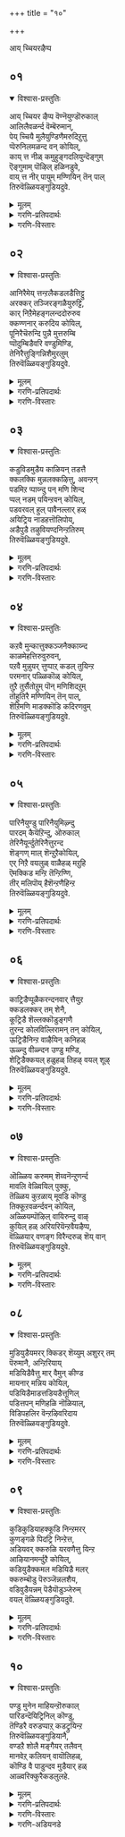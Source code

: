 +++
title = "१०"

+++

आय् च्चियरऴैप्प

## ०१
<details open><summary>विश्वास-प्रस्तुतिः</summary>

आय् च्चियर ऴैप्प वॆण्नॆयुण्डॊरुकाल्  
आलिलैवळर्न्द वॆम्बॆरुमान्,  
पेय् च्चियै मुलैयुण्डिणैमरुदिऱुत्तु  
प्पॆरुनिलमळन्द वन् कोयिल्,  
काय् त्त नीळ् कमुहुङ्गदलियुन्दॆङ्गुम्  
ऎङ्गुमाम् पॊऴिल् हळिनडुवे,  
वाय् त्त नीर् पायुम् मण्णियिन् तॆन् पाल्  
तिरुवॆळ्ळियङ्गुडियदुवे.
</details>

<details><summary>मूलम्</summary>

आय् च्चियर ऴैप्प वॆण्नॆयुण्डॊरुकाल्  
आलिलैवळर्न्द वॆम्बॆरुमान्,  
पेय् च्चियै मुलैयुण्डिणैमरुदिऱुत्तु  
प्पॆरुनिलमळन्द वन् कोयिल्,  
काय् त्त नीळ् कमुहुङ्गदलियुन्दॆङ्गुम्  
ऎङ्गुमाम् पॊऴिल् हळिनडुवे,  
वाय् त्त नीर् पायुम् मण्णियिन् तॆन् पाल्  
तिरुवॆळ्ळियङ्गुडियदुवे.
</details>

<details><summary>गरणि-प्रतिपदार्थः</summary>

आय् च्चियर् = गॊल्लतियरु, अऴैप्प = मॊरॆयिडुवन्तॆ, वॆण्णॆय् उण्डु = बॆण्णॆयन्नु तिन्दवनू, ऒरु काल् = ऒन्दु समयदल्लि, आल् इलै = आलद ऎलॆयमेलॆ, वळर्न्द = पवडिसि \(निद्रिसि\)द, ऎम्बॆरुमान् = सर्वेश्वरनू, पेय् च्चियै मुलै उण्डु = राक्षसिय मॊलॆयन्नुण्डवनू, इणैमरुदु = जोडि मत्तीमरगळन्नु, इऱुत्तु = मुरिदवनू,पॆरुनिलम् = विशालवाद भूमियन्नु, अळन्दवन् = अळॆदवनू \(आद भगवन्तन\), कोयिल् = इरुव पवित्रस्थळवॆन्दरॆ, काय् त्त = कायिबिट्टिरुव, नील् = ऎत्तरवागि बॆळॆदिरुव, कमुहुम् = अडकॆ मरगळु, कदलियुन् = बाळॆय मरगळु, तॆङ्गुम् = तॆङ्गिन मरगळु, ऎङ्गुम् = ऎल्लॆल्लियू \(ऎल्ल कडॆयू\), आम् = समृद्धियागिरुव, पॊऴिळ् हळिन् = तोपुगळ, नडुवे = नडुवल्लि, वाय् त्त = बेकागुवष्टु, नीर् पायुम् = नीरन्नु हरिसुव, मण्णियिन् = मण्णिनदिय, तॆन् पाल्= दक्षिणद दडदल्लि, तिरुवॆळ्ळियङ्गुडि अदुवे = \(अक्को\) अदे, तिरुवॆळ्ळियङ्गुडि क्षेत्र. 
</details>

<details><summary>गरणि-विस्तारः</summary>

गॊल्लतियरु मॊरॆयिडुवन्तॆ बॆण्णॆयन्नुण्डवनू, ऒन्दु समयदल्लि आलद ऎलॆय मेलॆ पवडिसिद स्वामियू, राक्षसिय मॊलॆयन्नुण्डवनू, जोडि मत्तीमरगळन्नु मुरिदवनू विशालवाद भूमियन्नळॆदवनू आद सर्वेश्वरनु नॆलसिरुव पवित्रस्थळवॆन्दरॆ, कायिबिट्टिरुव ऎत्तरवाद अडकॆय मरगळू बाळॆयमरगळु तॆङ्गिनमरगळू ऎल्ल कडॆयू समृद्धियागिरुव तोपुगळ नडुवॆ बेकागुवष्टु नीरन्नु हरिसुव मण्णिनदिय दक्षिणद दडदल्लि अक्कॊ अदे तिरुवॆळ्ळियङ्गुडि क्षेत्र.

नानाकालगळल्लि नानासाहसगळन्नु नडॆसिदवनू, नानारीतियल्लि कीर्तियन्नु गळिसिदवनू आद भगवन्तनु भूलोकदल्लि नाना दिव्यक्षेत्रगळल्लि नॆलसिद्दानॆ. अवुगळल्लि तिरुवॆळ्ळियङ्गुडि ऎम्बुदॊन्दु पवित्रक्षेत्र. ई क्षेत्रद बगॆगॆ आळ्वाररु ई तिरुमॊऴियल्लि परिचयमाडिकॊडुत्तारॆ. 

तिरुवॆळ्ळियङ्गुडि क्षेत्रवु ’मण्णि’नदिय दक्षिण्द दडदल्लिदॆ. अदर दडगळल्लि ऎल्लि नोडिदरू बाळॆय तोटगळु, अडकॆय तोटगळु, तॆङ्गिन तोटगळु. नदियु अवुगळिगॆल्ल बेकादष्टु नीरन्नु ऒदगिसुत्तदॆ. अदरिन्द, मरगळॆल्लवू दट्टवागि ऎत्तरवागि बॆळॆदिवॆ. अवुगळल्लि कायिगळु पुष्कळवागि गॊनॆगळल्लि तुम्बिकॊण्डिवॆ. तम्पाद आ प्रदेशदल्लि तोटगळ नडुवॆ सर्वेश्वरन देवालयविदॆ. 

आ स्वामिय वैशिष्ट्यवेनु? 

हिन्दॆ, ऒन्दु समयदल्लि, स्वामियु श्रीकृष्णनागि अवतरिसि नन्दगोकुलदल्लि बॆळॆयुत्तिद्दाग, अल्लिय गॊल्लतियरॆल्लरू श्रीकृष्णन तायियाद यशोदादेवियल्लि मॊरॆयिडुवन्तॆ हालु, मॊसरु, बॆण्णॆ मुन्ताद अवरु कूडिट्ट वस्तुगळन्नॆल्ला उण्डु अरगिसिकॊण्ड अद्भुतकारि. कृष्णनु ऎळॆय कन्दनागिरुवाग, कंसनिन्द प्रेरितळागि, तायिय यशोदॆय रूपवन्नु अळवडिसिकॊण्डु बन्दु पूतनियॆम्ब राक्षसियल्लि विषद हालन्नु कुडिदु, आ मूलक अवळ प्राणवन्ने हीरिकॊण्ड अद्भुतकारि. मत्तॆ कृष्णनु अम्बॆगालिक्कुव मगुवागि, तानु माडिद चेष्टॆगळिगॆ शिक्षॆयॆम्बन्तॆ, तायियिन्द ऒरळुकल्लिगॆ कट्टिसिकॊण्डु अदन्नू तन्न हिन्दॆ ऎळॆदुकॊण्डु होगुत्ता, पुष्टवागि बॆळॆदुनिन्तिद्दु जोडि मत्ती मरगळ नडुवॆ नुसुळि, तन्नहिन्दॆ बन्दिद्द ऒरळन्नू तन्न कडॆगॆ ऎळॆदुकॊळ्ळुव नॆपदल्लि आ जोडिमरगळन्ने मुरिदुहाकिद अद्भुतकारि\! 

मत्तॊन्दु समयदल्लि, स्वामियु वामनवटुवागि बलिचक्रवर्तिय यागशालॆगॆ बन्दु, मूरडि नॆलवन्नु याचिसि, पडॆदुकॊण्ड बळिक त्रिविक्रमनागि बॆळॆदु, विशालवाद भूमण्डलवन्नु तन्न ऒन्दे हॆज्जॆयिन्द अळॆदुकॊण्ड अद्भुतकारि\! 

मत्तॆ प्रळयकालदल्लि,इडिय ब्रह्माण्डवन्नु कबळिसि, ऎल्लॆल्लू जलमयमाडि, तानॊन्दु पुट्ट आलदॆलॆय मेलॆ एनू अरियद मगुविनन्तॆ मलगि बहुकाल योग निद्रॆयल्लिद्द महाद्भुतकारि\! 

इन्थ अद्भुतकारियाद सर्वेश्वरनु ईग अत्यन्त मधुरवाद आकर्षकवाद अर्चामूर्तियागि, भक्तकोटिगॆ कृपॆदोरुवुदक्कागिये, तिरुवॆळ्ळियङ्गुडि क्षेत्रदल्लि नॆलसिद्दानॆ. अल्लिगॆ होगि, स्वामिय दिव्यसुन्दर रूपवन्नु कण्डु, कैयल्लाद सेवॆ सल्लिसि, अवन अनुग्रहक्कॆ पात्ररागबेकॆन्दु आळ्वाररु हेळुत्तारॆ.
</details>


## ०२
<details open><summary>विश्वास-प्रस्तुतिः</summary>

आनिरैमेय् त्तन्ऱलैकडलडैत्तिट्टु  
अरक्कर् तञ्जिरङ्गळैयुरुट्टि,  
कार् निऱैमेहङ्गलन्ददोरुरुव  
क्कण्णनार् करुदिय कोयिल्,  
पूनिरैचॆरुन्दि पुन्नै मुत्तरुम्बि  
प्पॊदुम्बिडैवरि वण्डुमिण्डि,  
तेनिरैत्तुङ्गिन्निशैमुरलुम्  
तिरुवॆळ्ळियङ्गुडियदुवे.
</details>

<details><summary>मूलम्</summary>

आनिरैमेय् त्तन्ऱलैकडलडैत्तिट्टु  
अरक्कर् तञ्जिरङ्गळैयुरुट्टि,  
कार् निऱैमेहङ्गलन्ददोरुरुव  
क्कण्णनार् करुदिय कोयिल्,  
पूनिरैचॆरुन्दि पुन्नै मुत्तरुम्बि  
प्पॊदुम्बिडैवरि वण्डुमिण्डि,  
तेनिरैत्तुङ्गिन्निशैमुरलुम्  
तिरुवॆळ्ळियङ्गुडियदुवे.
</details>

<details><summary>गरणि-प्रतिपदार्थः</summary>

आनिरै = दनगळ मन्दॆयन्नु, मेय् त्तु = मेयिसि, अन्ऱु = अन्दु, अलै कडल् = अलॆगळिन्द तुम्बिद कडलन्नु, अडैत्तिट्टु = अडगिसि, अरक्कर् तम् = राक्षसर, शिरङ्गळै = शिरगळन्नु, उरुट्टि = उरुडिसि, कार् निऱै = मळॆगालदल्लि तुम्बिकॊण्डिरुव, मेहम् = मेघगळु, कलन्ददु = कलॆतुकॊण्डिरुव, ओर् उरुवम् = अपरूपवाद \(साटियिल्लद\) ऒन्दु रूपवुळ्ळ,कण्णनार् = श्रीकृष्णनु, करुदिय = आशिसिरुव, कोयिल् = देवालय \(पवित्रस्थळ\)वॆन्दरॆ, पूनिरै = हूतुम्बिरुव, शॆरुन्दि = सुरहॊन्नॆ, पुन्नै = हॊन्नॆमरगळल्लि, मुत्तु = मुत्तुगळन्तॆ, अरुम्बि = मॊग्गुगळागि, पॊदुम्बिडै = दट्टवागिरुव तोपुगळल्लि, वरिवण्डु= सॊबगिन दुम्बिगळु, मिण्डि = तुम्बिकॊण्डु, तेन् = मधुवन्नु, इरैत्तु = गुय् गुट्टुत्ता \(सद्दुमाडुत्ता\), अङ्गु = अल्लि, उण्डु = उण्डु, इन् = मधुरवागि, इशै मुरलुम् = गानमाडुत्तिरुव, तिरुवॆळ्ळियङ्गुवागि, इशै मुरलुम् = गानमाडुत्तिरुव, तिरुवॆळ्ळियङ्गुडि अदुवे = तिरुवॆळ्ळियङ्गुडि क्षेत्र अदे. 
</details>

<details><summary>गरणि-विस्तारः</summary>

अन्दु, दनगळ मन्दॆयन्नु मेयिसि, अलॆगळिन्द तुम्बिद कडलन्नु अडगिसि, राक्षसर शिरगळन्नु उरुडिसि, मळॆगालद दट्टवाद मोडगळ हागॆ साटियिल्लद ऒन्दु रूपवन्नु तळॆद श्रीकृष्णनु आशिसुव पवित्रस्थळवॆन्दरॆ, हू तुम्बिद सुरहॊन्नॆ, हॊन्नॆ मरगळल्लि मुत्तुगळन्तॆ मॊग्गुगळागि दट्टवागिरुव तोपुगळल्लि सॊबगिन दुम्बिगळु तुम्बिकॊण्डु सद्दुमाडुत्ता मधुवन्नुण्डु गानमाडुत्तिरुव तिरुवॆळ्ळियङ्गुडि क्षेत्रवे.

तिरुवॆळ्ळियङ्गुडि क्षेत्रवु सुरहॊन्नॆ मॊदलाद परिमळतुम्बिद हूविन मरगळ तोपुगळिन्द सुत्तुवरिदिदॆ. अल्लि सॊबगिन दुम्बिगळु हूगळन्नु सेरि, सद्दुमाडुत्ता, मधुवन्नुण्डु, आनन्ददिन्द गान माडुत्तिरुत्तवॆ. अल्लिये भगवन्तनु मधुरवाद रूपवन्नु तळॆदु, भक्तरन्नु अनुग्रहिसुवुदक्कागिये नॆलसिद्दानॆ. 

आ भगवन्तने, हिन्दॆ, मळॆगालद दट्टवाद मुगिलिन हागॆ विलक्षणवाद आकर्षकवाद रूपदल्लि श्रीकृष्णनागि अवतरिसि, इतर गोवळ बालकर हागॆये दनकरुगळन्नु मेयिसिदनु. 

आ भगवन्तने, हिन्दॆ, श्रीरामनागि अवतरिसि, अलॆगळिन्द तुम्बिद कडलन्नु अडगिसि, अदक्कॆ सेतुवॆयन्नु कट्टि, लङ्कॆगॆ मुत्तिगॆ हाकिदनु. अल्लि वासिसुत्तिद्द राक्षसर तलॆगळन्नु उरुडिसिदनु. 

आ स्वामिये इष्टपट्टु तिरुवॆळियङ्गुडि क्षेत्रदल्लि अर्चामूर्तियागि नॆलसिरुवुदु. अवनन्नु दर्शिसि, सेवॆमादि, अवन कृपॆगॆ पात्ररागबेकॆन्दु आळ्वाररु हेळुत्तारॆ.
</details>


## ०३
<details open><summary>विश्वास-प्रस्तुतिः</summary>

कडुविडमुडैय काळियन् तडत्तै  
क्कलक्कि मुन्नलक्कऴित्तु, अवन्ऱन्  
पडमिऱ प्पाय्न्दु पन् मणि शिन्द  
प्पल् नडम् पयिन्ऱवन् कोयिल्,  
पडवरवल् हुल् पावैनल्लार् हळ्  
अयिट्रिय नाडहत्तॊलिपोय्,  
अडैपुडै तऴुवियण्दनिन्ऱतिरुम्  
तिरुवॆळ्ळियङ्गुडियदुवे.
</details>

<details><summary>मूलम्</summary>

कडुविडमुडैय काळियन् तडत्तै  
क्कलक्कि मुन्नलक्कऴित्तु, अवन्ऱन्  
पडमिऱ प्पाय्न्दु पन् मणि शिन्द  
प्पल् नडम् पयिन्ऱवन् कोयिल्,  
पडवरवल् हुल् पावैनल्लार् हळ्  
अयिट्रिय नाडहत्तॊलिपोय्,  
अडैपुडै तऴुवियण्दनिन्ऱतिरुम्  
तिरुवॆळ्ळियङ्गुडियदुवे.
</details>

<details><summary>गरणि-प्रतिपदार्थः</summary>

कडु विडम् उडैय = बलुकॆट्ट विषवन्नुळ्ळ, काळियन् = काळीयनिद्द, तडत्तै = तटाकवन्नु \(मडुवन्नु\), कलक्कि = कलकि हाकि, मुन् = हिन्दॆ ऒम्दु सल, अलक्कऴित्तु = बहळ सङ्कटगॊळिसि, अवन् तन् = अवन, पडम् = हॆडॆगळु, इऱ = मुरियुवन्तॆ, पाय्न्दु = \(अदर मेलॆ\) हारिकॊण्डु, पल् मणि शिन्द = हलवारु रत्नगळु उदुरिबीळुवन्तॆ, पल् नडम् = बगॆबगॆय \(अलवारु\) नर्तनगळन्नु, पयिन्ऱवन् कोयिल् = आडिदवन पवित्रस्थळवॆन्दरॆ, पडम् = हॆडॆगळुळ्ल, अरवु = सर्पद, अल् हुल् = नडुवन्नुळ्ळ \(नितम्बगळन्नुळ्ळ\), पावैनल्लार् हळ् = ऒळ्ळॆय \(सुन्दरियराड\) स्त्रीयरु, पयिट्रिय = पळगिद, नाडहत्तु = नटनद, ऒलि = सद्दु, पोय् = होगि, अडैपुडै तऴुवि = अक्कपक्क \(ऎडबल\)गळल्लि हरडिकॊण्डु, अण्डम् निन्ऱु = भूमण्डलदल्लॆल्ला, अदिरुम् = अदुरुवन्तॆ माडुव, तिरुवॆळ्ळियङ्गुडि अदुवे = तिरुवॆळ्ळियङ्गुडि क्षेत्रवे. 
</details>

<details><summary>गरणि-विस्तारः</summary>

बलुकॆट्ट विषवन्नुळ्ळ काळीयन मडुवन्नु कलकिहाकि, हिन्दॆ ऒन्दु सल, अवनन्नु बहळ सङ्कटगॊळिसि, अवन हॆडॆगळु मुरियुवन्तॆ \(अदरमेलॆ\) हारिकॊण्डु, अनेक रत्नगळु उदुरिबीळुवन्तॆ हलवारु नर्तनगळन्नु आडिदवन पवित्रस्थळवॆन्दरॆ, हॆडॆगळुळ्ळ सर्पद नडुवन्नुळ्ळ \(नितम्बगळन्नुळ्ळ\) ऒळ्ळॆय सुन्दरियराद स्त्रीयरु पळगिद नटनद सद्दु अक्कपक्कगळल्लि हरडुत्ता होगि भूमण्डलवन्ने अदुरुवन्तॆ माडुव तिरुवॆळियङ्गुडि क्षेत्रवे अदु. 

तिरुवॆळ्ळियङ्गुडि क्षेत्रदल्लि सुरसुन्दरियराद स्त्रीयरु प्रतिदिनवू तम्म नाट्यकलॆयन्नु तप्पदॆ अभ्यासमाडुत्तारॆ. अवरु धरिसिद काल्गॆज्जॆगळु मधुरवाद लयबद्धवाद सद्दुभूमण्डलवॆल्ला हरडि ऎल्लरू आनन्दिसुवन्तॆ माडुत्तदॆ. इदु भगवन्तनु, हिन्दॆ, श्रीकृष्णनागि अवतरिसिदाग, अवनु नडॆसिद अद्भुतनाट्यवॊन्दन्नु नॆनपिगॆ तरुत्तदॆ. आग, यमुनानदिय ऒन्दु मडुविनल्लि काळीयनॆम्ब भयङ्कर विषसर्पवॊन्दु सेरिकॊण्डित्तु. अदर कॆट्ट विषदिन्द मडुविन नीरु पशुपक्षिमृगादिगळिगू जनरिगू उपयोगविल्लद्दागि होगित्तु. श्रीकृष्णनु इदन्नु तिळिदु, मडुविन दडदल्लि बॆळॆदिद्द कदम्बमरवन्नेरि, मडुविनॊळक्कॆ धुमुकि, अदन्नु चॆन्नागि कलकिहाकिदनु. सुखवागि वासिसुत्तिद्द काळीयनिगॆ कोपबन्तु. कृष्णनन्नु अदु सुत्तिकॊण्डु कॊल्ललु यत्निसितु. कृष्णनु अदरॊडनॆ सरसवाडुत्ता, अदर हॆडॆय मेलक्कॆ हारिकॊण्डु, बगॆबगॆय नाट्यवन्नागि अदन्नु दणिसिदनु. कडॆगॆ काळीयनु शरणु बरलु, अदन्नु मन्निसि, अदक्कॆ सुरक्षितवाद सागरक्कॆ अदन्नु कळुहिसिकॊट्टनु.
</details>


## ०४
<details open><summary>विश्वास-प्रस्तुतिः</summary>

कऱवै मुन्कात्तुक्कञ्जनैक्काय्न्द  
काळमेहत्तिरुवुरुवन्,  
पऱवै मुन्नुयर् त्तुप्पाऱ् कडल् तुयिन्ऱ  
परमनार् पळ्ळिकॊळ् कोयिल्,  
तुऱै तुर्सैतोऱुम् पॊन् मणिशिदऱुम्  
तॊहुतिरै मण्णियिन् तॆन् पाल्,  
शॆऱिमणि माडक्कॊडि कदिरणवुम्  
तिरुवॆळ्ळियङ्गुडियदुवे.
</details>

<details><summary>मूलम्</summary>

कऱवै मुन्कात्तुक्कञ्जनैक्काय्न्द  
काळमेहत्तिरुवुरुवन्,  
पऱवै मुन्नुयर् त्तुप्पाऱ् कडल् तुयिन्ऱ  
परमनार् पळ्ळिकॊळ् कोयिल्,  
तुऱै तुर्सैतोऱुम् पॊन् मणिशिदऱुम्  
तॊहुतिरै मण्णियिन् तॆन् पाल्,  
शॆऱिमणि माडक्कॊडि कदिरणवुम्  
तिरुवॆळ्ळियङ्गुडियदुवे.
</details>

<details><summary>गरणि-प्रतिपदार्थः</summary>

कऱवै = हसुगळन्नु, मुन् = मॊदलु, कात्तु = काय्दु, कञ्जनै = कंसनन्नु, काय्न्द = हिंसिसि कॊन्द, काळमेहम् = कार्मुगिलिनन्तॆ, तिरु उरुवन् = पवित्रवाद देहवुळ्ळवनू, पर्सवै = गरुडपक्षियन्नु, मुन् = मुम्भागदल्लि, उयर् त्तु = हारिसि, पाऱ् कडल् = पाल्गडलल्लि, तुयिन्ऱ = निद्रिसुव, परमनार् = परमपुरुषनु, पळ्ळिकॊळ् = पवडिसिरुव \(स्थिरवागि नॆलसिरुव\), कोयिल् = पवित्रस्थळवॆन्दरॆ, तुऱैतुऱै तोऱुम् = ऎल्ला तॊरॆगळिगिन्तलू, पॊन् = चिन्नवन्नू, मणि = रत्नगळन्नू, शिदऱुम् = तळ्ळि ऎरचुव, तॊहु = दट्टवाद, तिरै = अलॆगळुळ्ल, मण्ण्यिन् = मण्णिनदिय,तॆन् पाल् = दक्षिणद दडद मेलॆ, शॆऱि = ऒत्तागि, मणिमाडम् = रत्नखचितवाद महडि मनॆगळ, कॊडि = ध्वजगळु, कदिर् = सूर्यनन्नु, अणवुम् = मुट्टुवन्थ तिरुवॆळ्ळियङ्गुडिअदुवे = तिरुवॆळ्ळियङ्गुडिक्षेत्रवु अदे.
</details>

<details><summary>गरणि-विस्तारः</summary>

मॊदलु हसुगळन्नु मेयिसि, कंसनन्नु हिंसिसि कॊन्द, कार्मुगिलिन हागॆ पवित्रवाद देहवुळ्ळवनू, गरुडपक्षियन्नु मुन्दुगडॆ हारिसि पाल्गडलल्लि निद्रिसुववनू आद परमपुरुषनु स्थिरवागि नॆलसिरुव पवित्रस्थळवॆन्दरॆ, ऎल्ला तॊरॆगळिगिन्तलू भिन्नवागि चिन्नवन्नू रत्नगळन्नू तळ्ळि ऎरचुव दट्टवाद अलॆगळुळ्ळ मण्णिनदिय दक्षिणद दडदमेलॆ रत्नखचितवाद महडिमनॆगळ ध्वजगळु ऒत्तागि सूर्यनन्नु मुट्टुवन्तॆ इरुव तिरुवॆळ्ळियङ्गुडि ऎम्ब क्षेत्रवे. 

तिरुवॆळ्ळियङ्गुडि क्षेत्रदल्लि हरियुव मण्णिनदियु इतर ऎल्ला नदिगळिगिन्तलू भिन्नवादद्दु. अदु दट्टवाद तन्न अलॆगळ मूलक चिन्नवन्नू रत्नगळन्नू तळ्ळिकॊण्डु बन्दु, दडक्कॆ ऎरचुत्तदॆ. भगवन्तन तिरुवडिगळिगॆ तानु सल्लिसुव सेवॆ अदु ऎन्तलो\! 

आ क्षेत्रदल्लि महडिमनॆगळु रत्नखचितवागि, ऎत्तरवागि, बॆळॆदुतुम्बिकॊण्डिवॆ. अवुगळ मेलॆ हाराडुव ध्वजगळु सूर्यनन्ने मरॆमाडुत्तवॆ. भगवन्तन साटियिल्लद तेजस्सिन मुम्दॆ अवन तेजस्सॆ ऎन्दु तोरिसलो\! इल्लवॆ, भगवन्तन आ दिव्यप्रभॆयल्लिये, यावुदरिन्दलू मिश्रहॊन्ददॆ, परिशुद्धवाद रीतियल्ले अवन दर्शनलाभवन्नु पडॆयबेकॆन्तलो\! अरितु, दिव्यसुन्दरनागि, स्वामियु, तन्न मधुरवाद अर्चास्वरूपदल्लि आ क्षेत्रदल्लि नॆलसिद्दानॆ. 

आ स्वामिये, हिन्दॆ, श्रीकृष्णनागि अवतरिसिदाग, सामान्यगोवळनन्तॆ, गोवळबालकर जॊतॆयल्लि हसुगळन्नु मेयिसिदनु. कडुदुष्टनाद कंसनन्नु कॊन्दुहाकिदनु. 

आ स्वामिये, गरुडध्वजनागि, पाल्गडलल्लि शेषशयननागि पवडिसिरुव परमपुरुषनु. 

अवनन्नु कण्णारकण्डु, अवन तिरुवडिगळिगॆ सेवॆ सल्लिसि, अवन कृपॆगॆ पात्ररागबेकु ऎन्नुत्तारॆ आळ्वाररु.
</details>


## ०५
<details open><summary>विश्वास-प्रस्तुतिः</summary>

पारिनैयुण्डु पारिनैयुमिऴ्न्दु  
पारदम् कैयॆऱिन्दु, ऒरुकाल्  
तेरिनैयूर्न्दुतेरिनैत्तुरन्द  
शॆङ्गण् माल् शॆन्ऱुऱैकोयिल्,  
एर् निऱै वयलुळ् वाळैहळ् मऱुहि  
ऎमक्किड मन्ऱि तॆन्ऱिण्णि,  
तीर् मलिपॊय् हैशॆन्ऱणैहिन्ऱ  
तिरुवॆळ्ळियङ्गुडियदुवे.
</details>

<details><summary>मूलम्</summary>

पारिनैयुण्डु पारिनैयुमिऴ्न्दु  
पारदम् कैयॆऱिन्दु, ऒरुकाल्  
तेरिनैयूर्न्दुतेरिनैत्तुरन्द  
शॆङ्गण् माल् शॆन्ऱुऱैकोयिल्,  
एर् निऱै वयलुळ् वाळैहळ् मऱुहि  
ऎमक्किड मन्ऱि तॆन्ऱिण्णि,  
तीर् मलिपॊय् हैशॆन्ऱणैहिन्ऱ  
तिरुवॆळ्ळियङ्गुडियदुवे.
</details>

<details><summary>गरणि-प्रतिपदार्थः</summary>

पारिनैउण्डु = लोकगळन्नु उण्डु, पारिनै उमिऴ्न्दु = लोकगळन्नु उगुळि, पारदम् = भारतयुद्धदल्लि, कैऎऱिन्दु = माडतक्कद्दन्नु माडि, ऒरु काल् = ऒन्दु समयदल्लि, तेरिनै ऊर्न्दु = रथवन्नु नडॆसि, तेरिनै तुरन्द = रथगळन्नु नाशपडिसिद, शॆम् कण् माल् = कॆन्दावरॆयन्तॆ कण्णुळ्ळ सर्वेश्वरनु, शॆन्ऱु= बन्दु, उऱै कोयिल् = नॆलसिरुव पवित्रस्थळवॆन्दरॆ, एर् निऱै = नेगिलुगळु तुम्बिरुव, वयलुळ् = गद्दॆ बयलुगळल्लि वाळैहळ् = बाळॆमीनुगळु, मऱुहि = अञ्जि,ऎमक्कु = नमगॆ, इडम् = \(योग्यवाद\) स्थळ, अन्ऱु इदु = इदल्ल, ऎन्ऱुऎण्णि = ऎन्दुयोचिसि, शीर् मलि= सॊबगु \(सम्पत्तु\) तुम्बिरुव, पॊय् है = सरोवरगळिगॆ शॆन्ऱु = होगि, अणैहिन्ऱ = सेरुवन्थ, तिरुवॆळ्ळियङ्गुडि अदुवे = तिरुवॆळ्ळियङ्गुडि क्षेत्रवु अदे. 
</details>

<details><summary>गरणि-विस्तारः</summary>

ऒन्दु समयदल्लि लोकगळन्नॆल्ला उण्डु, मत्तॊन्दु समयदल्लि लोकगळन्नु उगुळिदवनू भारतयुद्धदल्लि माडतक्कद्दन्नॆल्ला माडि, रथवन्नु नडॆसि रथगळन्नु नाशपडिसिदवनू आद कॆन्दावरॆयन्तॆ कण्णुगळुळ्ळ सर्वेश्वरनु नॆलसिरुव स्थळवॆन्दरॆ, नेगिलुगळु तुम्बिरुव गद्दॆ बयलुगळल्लि बाळॆमीनुगळु इदुनमगॆ तक्क स्थळवल्लवॆन्दु अञ्जि यॊचिसि, सॊबगु सम्पत्तु तुम्बिद सरोवरगळिगॆ होगि सेरुवन्थ तिरुवॆळ्ळियङ्गुडि क्षेत्रवे. 

तिरुवॆळ्ळियङ्गुडि क्षेत्रदल्लि विशालवाद सरोवरगळु विस्तारवाद गद्दॆबयलुगळु इवॆ. गद्दॆगळल्लि बत्तबॆळॆयुत्तिरुव कालदल्लि बाळॆय मीनुगळु अल्लि आनन्ददिन्द नॆगॆदाडुत्ता बाळुत्तवॆ. आदरॆ, बत्तवन्नु कॊयिलु माडिदाग मत्तु नेगिलुगळु सालुसालागि उळुवुदक्कॆन्दु गद्दॆ बयलुगळल्लि सिद्धवादाग, बाळॆय मीनुगळिगॆ अञ्जिकॆयागुत्तदॆ. अवुगळिगॆ आ गद्दॆबयलुगळु योग्यवाद स्थळवल्लवॆन्दु तिळिदकूडले, अवु गद्दॆबयलुगळ मग्गुलल्ले इरुव सरोवरगळिगॆ होगि सेरिकॊळ्ळुवुवु. अल्लि अवु सुखवागि वासिसबहुदल्ल\! आ क्षेत्रदल्लिये भगवन्तनु अर्चामूर्तियागि नॆलसिद्दानॆ. 

आ स्वामिये हिन्दॆ, प्रळयकालदल्लि, इडिय ब्रह्माण्डवन्नु कबळिसिद्दु, अदन्नु बीजरूपदल्लि अवनु तन्न हॊट्टॆयल्लिट्टु रक्षिसिद्दु मत्तॆ सृष्टिय काल बन्दाग, ब्रह्माण्डवन्नु मत्तॆ हॊरहाकिदनु. 

आ स्वामिये, श्रीकृष्णनागि अवतरिसि, पाण्डवर मत्तु कौरवर नडुवॆ सन्धि नडॆसि, तानु माडबेकाद्दॆल्लवन्नू माडिदनु. सन्धिमुरिदुबिद्दाग, अवने अर्जुननिगॆ सारथियागि, कौरवर पक्षदल्लिन रथगळन्नॆल्ला नाशपडिसिदनु. 

आ स्वामिये कॆन्दावरॆयन्तॆ विशालवू आकर्षकवू आद कण्णुगळुळ्ळ दिव्यसुन्दरनु. अवन मधुररूपवन्नु कण्डु, अवनिगॆ सेवॆ सल्लिसि, अवन कृपॆगॆ पात्ररागबेकु ऎन्नुत्तारॆ आळ्वाररु.
</details>


## ०६
<details open><summary>विश्वास-प्रस्तुतिः</summary>

काट्रिडैप्पूळैकरन्दनवार् त्तैयुऱ  
क्कडलक्कर् तम् शेनै,  
कूट्रिडै शॆल्लक्कॊडुङ्गणै  
तुरन्द कोलविल्लिरामन् तन् कोयिल्,  
ऊट्रिडैनिन्ऱ वाऴैयिन् कनिहळ्  
ऊळ्न्दु वीळ्न्दन उण्डु मण्डि,  
शेट्रिडैक्कयल् हळुहळ् तिहऴ् वयल् शूऴ्  
तिरुवॆळ्ळियङ्गुडियदुवे.
</details>

<details><summary>मूलम्</summary>

काट्रिडैप्पूळैकरन्दनवार् त्तैयुऱ  
क्कडलक्कर् तम् शेनै,  
कूट्रिडै शॆल्लक्कॊडुङ्गणै  
तुरन्द कोलविल्लिरामन् तन् कोयिल्,  
ऊट्रिडैनिन्ऱ वाऴैयिन् कनिहळ्  
ऊळ्न्दु वीळ्न्दन उण्डु मण्डि,  
शेट्रिडैक्कयल् हळुहळ् तिहऴ् वयल् शूऴ्  
तिरुवॆळ्ळियङ्गुडियदुवे.
</details>

<details><summary>गरणि-प्रतिपदार्थः</summary>

काट्रु इडै = गाळिय नडुवॆ, पूळै = बूरुग हत्तियु करन्दन वार् = हॆसरिल्लद करगि होगुव हागॆ, अरनन्दैउऱ = कडुदुःखवुण्टाघुवन्तॆ, कडल् अरक्कर् तम् शेनै = राक्षसरकडलसेनॆयन्नु, कूट्रु इडै = यमनहत्तिरक्कॆ, शॆल्ल = होगुवन्तॆ, कॊडु कणै तुरनदि = क्रूरवाद बाणगळन्नु प्रयोगिसिद, कोलम् विल्लि = सॊबगिन बिल्लुगारनाद, इरामन् तन् = रामन, कोयिल् =पवित्रस्थळवॆन्दरॆ, ऊट्रु इडै= ऊटॆगळ नडुवॆ, निन्ऱ = निन्तिरुव \(बॆळॆदिरुव\), वाऴैयिन् = बाळॆय, कनिहळ् = हण्णुगळु, ऊऴ्न्दु = उदुरि, वीळ्न्दन = बिद्दवन्नु, उण्डु = उण्डु, मण्डि= उत्साहगॊण्डु, शेट्रिडै = रॊच्चु नॆलगळल्लि, कयल् हळ् = कयल् मीनुगळु, उहळ् = चिम्मि आटवाडुव, तिहऴ् = बॆळगुव, वयल् शूळ् = गद्दॆबयलुगळिन्द सुत्तुवरिद, तिरुवॆळ्ळियङ्गुडि अदुवे = तिरुवॆळ्ळियङ्गुडि अदे. 
</details>

<details><summary>गरणि-विस्तारः</summary>

तिरुवॆळ्ळियङ्गुडि क्षेत्रदल्लि ऊटॆगळु उक्कि हरियुत्तवॆ. अवुगळ मग्गुअल्ल्ले बाळॆय मरगळु हुलुसागि ऎत्तरवागि बॆळॆदु निन्तिवॆ. अवुगळल्लि बाळॆयगॊनॆगळु जग्गुत्तिवॆ. गॊनॆगळिन्द कळित बाळॆय हण्णुगलु कळचिकॊण्डु उदुरि बीळुत्तवॆ. कॆळगॆ कॊच्चॆय नॆलदल्लि जीविसुव कयल् मीनुगळु आ हण्णुगळन्नु उत्साहदिन्द तिन्दु, हर्षगॊण्डु, चिम्मि नॆगॆदु आटावाडुत्तवॆ. हर्षसमृद्धवाद क्षेत्र अदु\! अल्लिये भगवन्तनु मधुरसुन्दरनाद अर्चामूर्तियागि नॆलसिद्दानॆ. 

आ स्वामिये, हिन्दॆ, श्रीरामनागि अवतरिसिदनु. गाळिगॆ सिक्क बूरुगद हत्ति हॆसरिल्लदन्तॆ करगिहोगुव हागॆ, कडलिनिन्द सुत्तुवरिद लङ्कापट्टणद राक्षससेनॆयॆल्लवू यमसदनक्कॆ होगि कडुसङ्कटदल्लि सिक्किबीळुवन्तॆ, श्रीरामनु तन्न सुन्दरवाद कोदण्डवन्नु हिडिदु, क्रूरवाद अम्बुगळन्नु प्रयोगिसिदनल्लवे?
</details>


## ०७
<details open><summary>विश्वास-प्रस्तुतिः</summary>

ऒळ्ळिय करुमम् शॆय्वनॆन्ऱुणर्न्द  
मावलि वेळ्वियिल् पुक्कु,  
तॆळ्ळिय कुऱळाय् मूवडि कॊण्डु  
तिक्कूऱवळर्न्दवन् कोयिल्,  
अळ्ळियम्पॊऴिल् वायिरुन्दु वाऴ्  
कुयिल् हळ् अरियरियॆन्ऱवैयऴैप्प,   
वॆळ्ळियार् वणङ्ग विरैन्दरुळ् शॆय् वान्  
तिरुवॆळ्ळियङ्गुडियदुवे.
</details>

<details><summary>मूलम्</summary>

ऒळ्ळिय करुमम् शॆय्वनॆन्ऱुणर्न्द  
मावलि वेळ्वियिल् पुक्कु,  
तॆळ्ळिय कुऱळाय् मूवडि कॊण्डु  
तिक्कूऱवळर्न्दवन् कोयिल्,  
अळ्ळियम्पॊऴिल् वायिरुन्दु वाऴ्  
कुयिल् हळ् अरियरियॆन्ऱवैयऴैप्प,   
वॆळ्ळियार् वणङ्ग विरैन्दरुळ् शॆय् वान्  
तिरुवॆळ्ळियङ्गुडियदुवे.
</details>

<details><summary>गरणि-प्रतिपदार्थः</summary>

ऒळ्ळिय = ऒळ्ळॆय, करुमम् = कॆलसगळन्नु, शॆय् वन् = माडुववनु, ऎन्ऱु = ऎन्दु, उणर्न्दु = सङ्कल्पिसिद, मावलि = महाबलिय, वेळ्वियिल् = याग शालॆयल्लि, पुक्कु = प्रवेशिसि, तॆळ्ळिय = ज्ञानियाद, कूऱळ् आय् = वामनवटुवागि, मू अडि = मूरुहॆज्जॆगळष्टु नॆलवन्नु, कॊण्डु = \(दानवन्नु\) स्वीकरिसि, तिक्कू उऱ = ऎल्ला दिक्कुगळल्लू व्यापिसि, वळर्न्दवन् = बॆळॆदवन, कोयिल् = पवित्रस्थळवॆन्दरॆ, अळ्ळि = दट्टवागि, अम् = सुन्दरवागि, इरुव, पॊऴिल् वाय् = तोपुगळल्लि, वाऴ् = बाळुव, कुऱुल् हळ् = कोगिलॆगळु, अरि अरि ऎन्ऱु अवै अऱैप्प = हरि हरि ऎन्दु अवु कूगुवन्थ, वॆळ्ळियार् = शुक्रनु, वणङ्ग= उपासनॆ माडलु, विरैन्दु= बेग, अरुळ् शॆय् वान् = कृपॆमाडुवन्थ, तिरुवॆळ्ळियङ्गुडि अदुवे= तिरुवॆळ्ळियङ्गुडि क्षेत्रवु अदे. 
</details>

<details><summary>गरणि-विस्तारः</summary>

ऒळ्ळॆय कॆलसगळन्नु माडुववनु ऎन्दु सङ्कल्पिसिद महाबलिय यागशालॆयल्लिज्ञानियाद वामनवटुवागि प्रवेशिसि, मूरु हॆज्जॆगळष्टु नॆलवन्नु दानवागि स्वीकरिसि, ऎल्ला दिक्कुगळल्लू व्यापिसि बॆळॆदवन पवित्रस्थळवॆन्दरॆ, अन्दवागियू दट्टवागियू बॆळॆदिरुव तोपुगळल्लि वासिसुव कोगिलॆगळु हरिहरि ऎन्दु कूगुवन्थ मत्तु शुक्रनु उपासनॆ माडिदाग बेगनॆ कृपॆमाडिदन्थ तिरुवॆळ्ळियङ्गुडि क्षेत्रवे अदु.

तिरुवॆळ्ळियङ्गुडि क्षेत्रवु प्रकृति सुन्दरवू परम पवित्रवू आदद्दु. दट्टवागि मत्तु अन्दवागि बॆळॆदु निन्तिरुव मरगळ तोपुगळिन्द सुत्तुवरिदिदॆ. आ तोपुगळल्लि कोगिलॆगळु मनॆमाडिकॊण्डु, यावागलू ’हरिहरि’ ऎन्दु कूगुत्ता अवु ई क्षेत्रवन्ने पवित्रगॊळिसिदॆ. आद्दरिन्दले भगवन्तनु ई क्षेत्रदल्लि नॆलसिद्दानॆ.

आ स्वामिये, हिन्दॆ, वामन-त्रिविक्रमनादद्दु. यारे आगलि तन्नल्लिगॆ बन्दु, तन्नन्नु याचिसिदरॆ, अवरु केळिद्दन्नु कॊडुवुदागि सङ्कल्पिसिद्दनु बलिचक्रवर्ति. अवनु राक्षसराजनागिद्दरू सह,अवनु बहळ ऒळ्ळॆय कॆलसगळल्लिये तॊडगिद्दनु, महादानि ऎन्दु हॆसरुगॊण्डिद्दनु. अवनन्नु अनुग्रहिसुवुदक्कागिये भगवन्तनु ऒळ्ळॆय तिळिवळिकॆयुळ्ळ वामनवटुवाग् अवन याग शालॆगॆ बन्दनु. तनगॆ तन्न हॆज्जॆयल्लिमूरे मूरु हॆज्जॆगळ नॆलवन्नु दानमाडॆन्दु बलिचक्रवर्तियन्नु याचिसिदनु. चक्रवर्तियिन्द दानवन्नु स्वीकरिसिद कूडले, स्वामियु अगाधवागि बॆळॆदु, ऎल्ला दिक्कुगळल्लू व्यापिसिद त्रिविक्रमनादनु. तन्न ऒन्दु हॆज्जॆयिम्द भूलोकवन्नळॆदुकॊण्डनु. मत्तॊन्दु हॆज्जॆयिन्द मेलणलोकगळन्नॆल्ला आवरिसिकॊण्डनु. इन्नु मूरनॆय हॆज्जॆयष्टु नॆलक्कॆ स्थळवॆल्लि? बलिचक्रवर्तियु भगवन्तन तिरुवडियन्नु तन्न तलॆय मेलॆये इरिसिकॊण्डनु मत्तु भगवन्त परिपूर्णानुग्रहक्कॆ अवनु पात्रनादनु. 

हागॆये भगवन्तनिगॆ सेवॆ सल्लिसि, अवन अनुग्रहक्कॆ पात्ररागबेकॆन्दु हेळुत्तारॆ आळ्वाररु. 

ई पाशुरदल्लि, ’तिरुवॆळ्ळियङ्गुडि’ ऎन्दु क्षेत्रक्कॆ एकॆ हॆसरायितु ऎन्दु विवरिसलागिदॆ. हिन्दॆ, ऒन्दु समयदल्लि शुक्राचार्यरु ई प्रदेशक्कॆ बन्दु, इल्लिये भगवन्तनन्नु उपासिसिदरॆन्दू, भगवन्तनु अवरिगॆ बेग अनुग्रहिसिदनॆन्दू कतॆ. आद्दरिन्दले ई क्षेत्रक्कॆ “तिरु-वॆळ्ळि-अम्-गुडि” ऎन्दरॆ ’पवित्रवाद – शुक्रनु उपासिसिद – अन्दवाद – क्षेत्र” ऎन्दु हॆसरायितन्तॆ.
</details>


## ०८
<details open><summary>विश्वास-प्रस्तुतिः</summary>

मुडियुडैयमरर् क्किडर् शॆय्युम् अशुरर् तम्  
पॆरुमानै, अन्ऱिरियाय्  
मडियिडैवैत्तु मार् वैमुन् कीण्ड  
मायनार् मन्निय कोयिल्,  
पडियिडैमाडत्तडियडैत्तूणिल्  
पडित्तपन् मणिहळि नॊळियाल्,   
विडिपहलिर वॆन्ऱऴिवरिदाय  
तिरुवॆळ्ळियङ्गुडियदुवे.
</details>

<details><summary>मूलम्</summary>

मुडियुडैयमरर् क्किडर् शॆय्युम् अशुरर् तम्  
पॆरुमानै, अन्ऱिरियाय्  
मडियिडैवैत्तु मार् वैमुन् कीण्ड  
मायनार् मन्निय कोयिल्,  
पडियिडैमाडत्तडियडैत्तूणिल्  
पडित्तपन् मणिहळि नॊळियाल्,   
विडिपहलिर वॆन्ऱऴिवरिदाय  
तिरुवॆळ्ळियङ्गुडियदुवे.
</details>

<details><summary>गरणि-प्रतिपदार्थः</summary>

मुडि उडै = किरीटवन्नु धरिसिरुव, अमरर् क्कु = देवतॆगॆ, \(देवेन्द्रनिगॆ\), इडर् शॆय्युम् = सङ्कटगॊळिसुव, अशुरर् तम् पॆरुमानै = असुरर राजनन्नु \(हिरण्यकशिपुवन्नु\), अन्ऱु = अन्दु, अरि आय् = नरसिंहनागि, मडि इडै वैत्तु = तॊडॆय मेलॆ इट्टुकॊण्डु, मार् वै = ऎदॆयन्नु, मुन् – आग, कीण्ड = सीळिद, मायनार् = अद्भुतकारियु, मन्निय = नॆलसिरुव, कोयिल् = पवित्रस्थळवॆन्दरॆ, पडि इडै = भूमियल्लि, माडत्तु = महडि मनॆगळल्लि, अडियिडै = तळदल्लि, तूणिल् = कम्बदल्लि, पदित्त = हुदुगिट्ट, पल् मणिहळिन् = अनेक रत्नगळ, ऒळियाल् = प्रकाशदिन्द, विडि पहल् इरवु ऎन्ऱु = अनेक रत्नगळ, ऒळियाल् = प्रकाशदिन्द, विडि पहल् इरवु ऎन्ऱु = उषःकाल, हगलु, रात्रि ऎम्बुदु, अन्दु = तिळियलारदन्तॆ आगिरुव, तिरुवॆळ्ळियङ्गुडि अदुवे आय = तिळियलारदन्तॆ आगिरुव, तिरुवॆळ्ळियङ्गुडि अदुवे = तिरुवॆळ्ळियङ्गुडि क्षेत्रवे अदु. 
</details>

<details><summary>गरणि-विस्तारः</summary>

किरीटवन्नु धरिसिरुव देवतॆगॆ \(देवेन्द्रनिगॆ\) सङ्कटकॊडुव असुरर राजनन्नु \(हिरण्यकशिपुवन्नु\), अन्दु, नरहरियागि, तॊडॆयमेलॆ इट्टुकॊण्डु अवन ऎदॆयन्नु, आग, सीळिद अद्भुतकारियु नॆलसिरुव पवित्रस्थळवॆन्दरॆ, भूमिय मेलॆ कट्टिरुव महडिमनॆगळ तळदल्लि, कम्बगळल्लि, हुदुगिट्ट अनेक रत्नगळ प्रकाशदिन्द, मुञ्जानॆ मुच्चञ्जॆगळु, हगलु, रात्रि, ऎम्बुदे तिळियलारदन्तॆ आगिरुव तिरुवॆळ्ळियङ्गुडि क्षेत्रवे अदु. 

तिरुवॆळ्ळियङ्गुडि क्षेत्रदल्लि ऎल्लि नोडिदरू सॊगसाद महडिमनॆगळु. अवुगळ तळभागदल्लियू कम्बगळल्लियू बगॆबगॆय रत्नगळन्नु हुदुगिट्टिद्दारॆ. आ रत्नगळ हॊळपिनिन्द मुञ्जानॆ यावुदु, हगलु यावुदु, मुच्चञ्जॆ यावुदु, रात्रि यावुदु ऎम्बुदर अरिवे इल्लदन्तॆ आगिदॆ. अन्थ प्रकाशमयवाद आ क्षेत्रदल्लिये साटियिल्लद प्रकाशमयनाद भगवन्तनु मधुरसुन्दरनागि, अर्चावतारियागि, नॆलसिद्दानॆ. 

आ स्वामिये, हिन्दॆ, नरसिंहनागि अवतरिसि, देवेन्द्रनिगू देवतॆगळिगू तडॆयलारदष्टु काटकॊट्ट राक्षसराजनाद हिरण्यकशिपुवन्नु तन्न तॊडॆयमेलॆ हाकिकॊण्डु, अवन ऎदॆयन्नु सीळिकॊण्ड अद्भुतकारि\! 

आ क्षेत्रक्कॆ होगि, स्वामियन्नु कण्डु, अवन सेवॆ माडि, अवन अनुग्रहक्कॆ पात्ररागबेकॆन्नुत्तारॆ, आळ्वाररु.
</details>


## ०९
<details open><summary>विश्वास-प्रस्तुतिः</summary>

कुडिकुडियाहक्कूडि निन्ऱमरर्  
कुणङ्गळे पिदट्रि निन्ऱेत्त,  
अडियवर् क्करुळि यरवणैत्तु यिन्ऱ  
आऴियानमर्न्दुऱै कोयिल्,  
कडियुडैक्कमल मडियिडै मलर्  
क्करुम्बॊडु पॆरुञ्जॆन्नलशैय,  
वडिवुडैयन्नम् पॆडैयॊडुञ्जेरुम्  
वयल् वॆळ्ळियङ्गुडियदुवे.
</details>

<details><summary>मूलम्</summary>

कुडिकुडियाहक्कूडि निन्ऱमरर्  
कुणङ्गळे पिदट्रि निन्ऱेत्त,  
अडियवर् क्करुळि यरवणैत्तु यिन्ऱ  
आऴियानमर्न्दुऱै कोयिल्,  
कडियुडैक्कमल मडियिडै मलर्  
क्करुम्बॊडु पॆरुञ्जॆन्नलशैय,  
वडिवुडैयन्नम् पॆडैयॊडुञ्जेरुम्  
वयल् वॆळ्ळियङ्गुडियदुवे.
</details>

<details><summary>गरणि-प्रतिपदार्थः</summary>

कुडिकुडि आह = कुटुम्ब कुटुम्बगळागि, कूडि = कूडिकॊण्डु, निन्ऱ = निन्तिरुव, अमरर् = देवतॆगळु \(अमररु\), कुणङ्गळे = भगवन्तन कल्याणगुणगळन्ने, पिदट्रि = मॆल्लगॆ \(मृदुवागि\) हेळिकॊळ्ळुत्ता, निन्ऱु एत्त = निन्तु स्तुतिसुत्तिरुव, अडियवरक्कू = दासरिगॆ \(भक्तरिगॆ\), अरुळि = कृपॆमाडि, अरवु अणै = शेषशयनदल्लि, तुयिन्ऱ = पवडिसुव, आऴियान् = चक्रायुधधारियु, अमर्न्दु = शाश्वतवागि, उऱै = नॆलसिरुव, कोयिल् = पवित्रस्थळवॆन्दरॆ, कडि उडै = परिमळतुम्बिद, कमलम् = कमलगळु, अडियुडै = तळदल्लि, मलर् = अरळलु, करुम्बॊडु = कब्बिनॊडनॆ, पॆरु = ऎत्तरवागि बॆळॆदिरुव, शॆन्नॆल् = कॆम्बत्तवु, अशैय = अलुगाडलु, वडिवु उडै = सुन्दररूपवुळ्ळ, अन्नम् = हंसपक्षियु, पॆडैयॊडुम् = हॆण्णुहंसगळॊडनॆ, शेरुम् = सेरुवन्थ, वयल् = गद्दॆबयलुगळुळ्ल, वॆळ्ळियङ्गुडि अदुवे = तिरुवॆळ्ळियङ्गुडि क्षेत्रवे अदु. 
</details>

<details><summary>गरणि-विस्तारः</summary>

कुटुम्ब कुटुम्बगळागि ऒट्टागि कूडिकॊण्डु बन्दिरुव अमररु भगवन्तन कल्याणगुणगळन्नु मृदुवागि हेळुत्ता, निन्तु स्तुतिसुत्तिरुव भक्तरिगॆ कृपॆमादि, शेषशयननागि पवडिसिरुव चक्रायुधधारियु शाश्वतवागि नॆलसिरुव पवित्रस्थळवॆन्दरॆ, परिमळ तुम्बिद कमलगळु तळदल्लि \(बुडदल्लि\) अरळिरुव मत्तु कब्बिनॊडनॆ कॆम्बत्तवु ऎत्तरवागि बॆळॆदु अलुगाडुत्तिरुव मत्तु सुन्दरवाद देहवुळ्ळ हंसपक्षिगळु अवुगळ हॆण्णुगळॊडनॆ कूडिरुव गद्दॆबयलुगळुळ्ळ तिरुवॆळ्ळियङ्कुडि क्षेत्रवे अदु. 

तिरुवॆळ्ळियङ्गुडि क्षेत्रदल्लि ऎल्लि नोडिदरू बहळ अन्दवाद गद्दॆ बयलुगळिवॆ. अवुगळल्लि हुलुसागि ऎत्तरवागि कब्बु बॆळॆदु निन्तिदॆ. अदक्कॆ समसमनागि कॆम्बत्तवू बॆळॆदु निन्तु, गाळिबीसिदागलॆल्ल अदु मृदुवागि अलुगुत्तदॆ. कब्बु बत्तगळ बुडदल्लिये परिमळवन्नु तुम्बिकॊण्डु हरडुत्तिरुव कमलदहूगळु अन्दवागि अरळिवॆ. आ कमलद हूगळल्लि सॊबगिन देहद हंसदम्पतिगळु विहरिसुत्तवॆ. हीगॆ सौन्दर्यवे अल्लि ताण्डवाडुत्ता कण्मनगळिगॆ इम्पन्नु तरुत्तवॆ. अवुगळ नडुवॆये भगवन्तनु दिव्यासुन्दरनागि मधुरमूर्तियागि नॆलसिद्दानॆ. 

आ स्वामिये, पाल्गडलल्लि शेषशयननागि पवडिसिद्दानॆ. तण्डतण्डवागि अमररु बन्दु, स्वामिय मुन्दॆ अञ्जलिबद्धरागि निन्तु, तम्मतम्म कष्टदुःखगळन्नु हेळिकॊळ्ललु अनुकूलवागुवन्तॆ स्वामियु अल्लि पवडिसिरुवुदु. भक्तर सङ्कटगळन्नु परिहरिसुवुदक्कागिये भगवन्तनु चक्रायुधधारियागि सदासिद्धनागिरुत्तानॆ.
</details>


## १०
<details open><summary>विश्वास-प्रस्तुतिः</summary>

पण्डु मुनेन माहियन्ऱॊरुकाल्  
पारिडन्दॆयिट्रिनिल् कॊण्डु,  
तॆण्डिरै वरुडप्पाऱ् कडट्रुयिन्ऱ  
तिरुवॆळ्ळियङ्गुडियानै,  
वण्डऱै शोलै मङ्गैयर् तलैवन्  
मानवेऱ् कलियन् वायॊलिहळ्,  
कॊण्डि वै पाडुन्दव मुडैयार् हळ्  
आळ्वरिक्कुरैकडलुलहे.
</details>

<details><summary>मूलम्</summary>

पण्डु मुनेन माहियन्ऱॊरुकाल्  
पारिडन्दॆयिट्रिनिल् कॊण्डु,  
तॆण्डिरै वरुडप्पाऱ् कडट्रुयिन्ऱ  
तिरुवॆळ्ळियङ्गुडियानै,  
वण्डऱै शोलै मङ्गैयर् तलैवन्  
मानवेऱ् कलियन् वायॊलिहळ्,  
कॊण्डि वै पाडुन्दव मुडैयार् हळ्  
आळ्वरिक्कुरैकडलुलहे.
</details>

<details><summary>गरणि-प्रतिपदार्थः</summary>

पण्डु = बहळ हिन्दॆ, मुन् = हिन्दॆ, अन्ऱु ऒरुकाल् = अन्दु ऒन्दु समयदल्लि, एनम् आहि = महावराहस्वरूपनागि, पार् = भूमण्डलवन्नु, इडन्दु = हिडिदु, ऎयिट्रिनिल् = कोरॆहल्लुगळिन्द, कॊण्डु = ऎत्ति हिडिदवनाद, तॆन् तिरै = दक्षिणद अलॆगळु, वरुड = बडियुवन्तॆ, पाल् कडल् = पाल्गडलल्लि, तुयिन्ऱ = पवडिसिरुव, तिरुवॆळ्ळियङ्गुडियानै = तिरुवॆळ्ळियङ्गुडि क्षेत्रदल्लि नॆलसिरुववनन्नु, वण्डु अऱै = दुम्बिगळु सद्दुमाडुत्तिरुव, शोलै= तोपुगळुळ्ल, मङ्गैयर् = मङ्गैनाडिन जनर्, तलैवन् = ऒडॆयनू, मानम् वेल् = गुरियिट्टु वेलायुधवन्नु प्रयोगिसुव हिरिमॆयुळ्ळवनू आद, कलियन् = कलियनु, वाय् ऒलिहळ् = हाडुगळु, कॊण्डु = कलितु, इवै = इवुगळन्नु, पाडुम् = हाडुवन्थ, तवम् उडैयार् हळ् = भाग्यवन्नुळ्ळवरु, इ-कुरै कडल् उलहे = घोषिसुव कडलिन्द सुत्तुवरिद ई लोकवन्ने, आळ् वर् = आळुववरागुत्तारॆ. 
</details>

<details><summary>गरणि-विस्तारः</summary>

बहळ हिन्दॆ ऒन्दु कालदल्लि महावराहनागि भूमण्डलवन्नु तन्न कोरॆहल्लुगळिन्द हिडिदु ऎत्तिहिडिदवनू, दक्षिणद अलॆगळु बडियुत्तिरुवन्तॆ पाल्गडलल्लि पवडिसिरुव, तिरुवॆळ्ळियङ्गुडि क्षेत्रदल्लि नॆलसिरुव स्वामियन्नु कुरितु, दुम्बिगळु मॊरॆयुव तोपुगळुळ्ल मङ्गैनाडिन जनर ऒडॆयनू, गुरियिट्टु वेलायुधवन्नु प्रयोगिसुव हिरिमॆयुळ्ळवनू आद कलियनु \(तिरुमङ्गै आळ्वाररु\) रचिसिद हाडुगळन्नु कलितु, इवुगळन्नु हाडुत्तिरुवन्थ भाग्यवन्नुळ्ळवरु मॊरॆयुव कडलिनिन्द सुत्तुवरिदिरुव ई भूमण्डलवन्ने आळुववरागुत्तारॆ. 

तिरुवॆळ्ळियङ्गुडि क्षेत्रद प्रकृति सौन्दर्यवन्नू आकर्षणॆयन्नू कण्डु, आशॆयिन्द, भाक्तकोटिगॆ कृपॆदोरुवुदक्कागिये, सर्वेश्वरनु, अल्लि मधुररूपदल्लि अर्चामूर्तियागि नॆलसिद्दानॆ. बहळ हिन्दिन कालदल्लि \(श्वेतवराह कल्पदल्लि\), आ स्वामिये नीरिनल्लि अडगिहोदिद्द भूमियन्नु उद्धरिसुवुदक्कागि महावराहनागि अवतरिसिदनु. तन्न दिव्यवाद कोरॆहल्लुगळिन्द भूमियन्नु हिडिदु मेलक्कॆत्तिदनु. परमकृपाळुवाद भगवन्तन हिरिमॆयन्नु कुरितु मङ्गैनाडिन जनर ऒडॆयनाद कलियनु \(तिरुमङ्गै आळ्वाररु\) ई हत्तु पाशुरगळन्नु रचिसि हाडिद्दानॆ. अवन श्रीसूक्तिगळन्नु कलितु, हाडुत्त, अनुभविसुत्ता, कालकळॆयुव भाग्यवुळ्ळवरु तम्म सद्गुणगळिन्दलू, उत्तमवाद नडतॆयिन्दलू, भक्तिभावदिन्दलू ई भूमण्डलवन्ने आळुववरागुत्तारॆ. हीगिदॆ ई तिरुमॊळिगॆ फलश्रुति\! 

\*\*\*\*\*\*\*\*\*\*\*\*\*\*
</details>



<details><summary>गरणि-अडियनडे</summary>

आय् च्चियर्, आनिरै, कडु, कऱवै, पार्, काटृ, ऒळ्ळिय, मुडि, कुडि, पण्डु, \(अऱिवदु\) .
</details>

